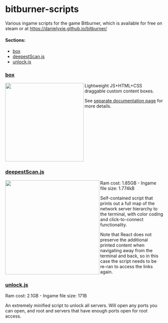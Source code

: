 # bitburner-scripts
Various ingame scripts for the game Bitburner, which is available for free on steam or at https://danielyxie.github.io/bitburner/

#### Sections:
- [box](#box)
- [deepestScan.js](#deepestscanjs)
- [unlock.js](#unlockjs)

### [box](https://github.com/Snarling/bitburner-scripts/tree/main/box)
<img src=https://user-images.githubusercontent.com/84951833/150685207-26819230-348d-40ce-aeb6-3d987b8a94d2.png width=250px align=left>Lightweight JS+HTML+CSS draggable custom content boxes. 

See [separate documentation page](box/README.md) for more details.<br clear=both> 
### [deepestScan.js](https://github.com/Snarling/bitburner-scripts/blob/main/deepestScan.js)
<img src=https://user-images.githubusercontent.com/84951833/150685593-772866e3-8386-4f0e-a5bb-5a78ebf36a76.png height=300px align=left>Ram cost: 1.85GB - Ingame file size: 1.774kB
 
Self-contained script that prints out a full map of the network server hierarchy to the terminal, with color coding and click-to-connect functionality.

Note that React does not preserve the additional printed content when navigating away from the terminal and back, so in this case the script needs to be re-ran to access the links again.<br clear=both>
### [unlock.js](https://github.com/Snarling/bitburner-scripts/blob/main/unlock.js)
Ram cost: 2.1GB - Ingame file size: 171B

An extremely minified script to unlock all servers. Will open any ports you can open, and root and servers that have enough ports open for root access.
